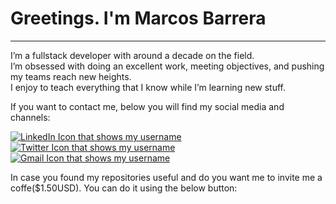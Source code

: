 # Greetings. I'm Marcos Barrera
---
I’m a fullstack developer with around a decade on the field.  
I’m obsessed with doing an excellent work, meeting objectives, and pushing my teams reach new heights.  
I enjoy to teach everything that I know while I’m learning new stuff.

If you want to contact me, below you will find my social media and channels:  

[![LinkedIn Icon that shows my username](https://user-images.githubusercontent.com/118499757/210700814-7280ea57-8993-47f1-b311-ff683dce3ae3.png "Markz7e on LinkedIn")](https://www.linkedin.com/in/mbarrera1/)
[![Twitter Icon that shows my username](https://user-images.githubusercontent.com/118499757/210700847-2d6981a0-646c-4eab-bd91-495c00af60a8.png "Markz7e on LinkedIn")](https://twitter.com/devmbarrera)
[![Gmail Icon that shows my username](https://user-images.githubusercontent.com/118499757/210700879-ae0d0ed2-cc8c-47b5-be7b-fbafb1c4bc95.png "Markz7e Gmail")](mailto:dev.mbarrera@gmail.com?subject=Hey%20there!&body=FYI)  

In case you found my repositories useful and do you want me to invite me a coffe($1.50USD). You can do it using the below button:  

<script type="text/javascript" src="https://cdnjs.buymeacoffee.com/1.0.0/button.prod.min.js" data-name="bmc-button" data-slug="marks7e" data-color="#FF5F5F" data-emoji=""  data-font="Inter" data-text="Gee, thanks!" data-outline-color="#000000" data-font-color="#ffffff" data-coffee-color="#FFDD00" ></script>
